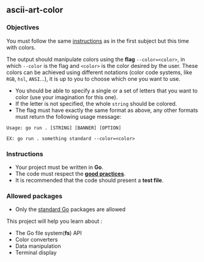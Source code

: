 ## ascii-art-color

### Objectives

You must follow the same [instructions](../README.md) as in the first subject but this time with colors.

The output should manipulate colors using the **flag** `--color=<color>`, in which `--color` is the flag and `<color>` is the color desired by the user. These colors can be achieved using different notations (color code systems, like `RGB`, `hsl`, `ANSI`...), it is up to you to choose which one you want to use.

- You should be able to specify a single or a set of letters that you want to color (use your imagination for this one).
- If the letter is not specified, the whole `string` should be colored.
- The flag must have exactly the same format as above, any other formats must return the following usage message:

```console
Usage: go run . [STRING] [BANNER] [OPTION]

EX: go run . something standard --color=<color>
```

### Instructions

- Your project must be written in **Go**.
- The code must respect the [**good practices**](../../good-practices/README.md).
- It is recommended that the code should present a **test file**.

### Allowed packages

- Only the [standard Go](https://golang.org/pkg/) packages are allowed

This project will help you learn about :

- The Go file system(**fs**) API
- Color converters
- Data manipulation
- Terminal display
